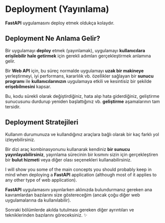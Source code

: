 # Deployment (Yayınlama)

**FastAPI** uygulamasını deploy etmek oldukça kolaydır.

## Deployment Ne Anlama Gelir?

Bir uygulamayı **deploy** etmek (yayınlamak), uygulamayı **kullanıcılara erişilebilir hale getirmek** için gerekli adımları gerçekleştirmek anlamına gelir.

Bir **Web API** için, bu süreç normalde uygulamayı **uzak bir makineye** yerleştirmeyi, iyi performans, kararlılık vb. özellikler sağlayan bir **sunucu programı** ile **kullanıcılarınızın** uygulamaya etkili ve kesintisiz bir şekilde **erişebilmesini** kapsar.

Bu, kodu sürekli olarak değiştirdiğiniz, hata alıp hata giderdiğiniz, geliştirme sunucusunu durdurup yeniden başlattığınız vb. **geliştirme** aşamalarının tam tersidir.

## Deployment Stratejileri

Kullanım durumunuza ve kullandığınız araçlara bağlı olarak bir kaç farklı yol izleyebilirsiniz.

Bir dizi araç kombinasyonunu kullanarak kendiniz **bir sunucu yayınlayabilirsiniz**, yayınlama sürecinin bir kısmını sizin için gerçekleştiren bir **bulut hizmeti** veya diğer olası seçenekleri kullanabilirsiniz.

I will show you some of the main concepts you should probably keep in mind when deploying a **FastAPI** application (although most of it applies to any other type of web application).

**FastAPI** uygulamasını yayınlarken aklınızda bulundurmanız gereken ana kavramlardan bazılarını size göstereceğim (ancak çoğu diğer web uygulamalarına da kullanılabilir).

Sonraki bölümlerde akılda tutulması gereken diğer ayrıntıları ve tekniklerinden bazılarını göreceksiniz. ✨
